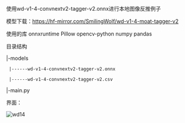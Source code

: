 使用wd-v1-4-convnextv2-tagger-v2.onnx进行本地图像反推例子

模型下载：https://hf-mirror.com/SmilingWolf/wd-v1-4-moat-tagger-v2

使用的库 onnxruntime Pillow opencv-python numpy pandas

目录结构

|-models

     |------wd-v1-4-convnextv2-tagger-v2.onnx
     
     |------wd-v1-4-convnextv2-tagger-v2.csv
     
|-main.py

界面：

![wd14](https://github.com/user-attachments/assets/2a2a9723-a808-450b-989c-b9de309ebb95)
